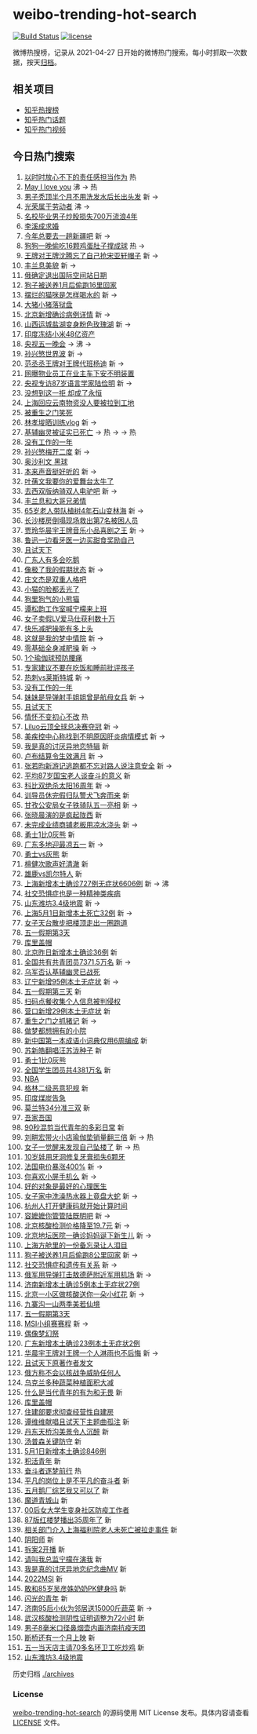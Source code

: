 # weibo-trending-hot-search

[![Build Status](https://github.com/justjavac/weibo-trending-hot-search/workflows/ci/badge.svg?branch=master)](https://github.com/justjavac/weibo-trending-hot-search/actions)
[![license](https://img.shields.io/github/license/justjavac/weibo-trending-hot-search)](https://github.com/justjavac/weibo-trending-hot-search/blob/master/LICENSE)

微博热搜榜，记录从 2021-04-27 日开始的微博热门搜索。每小时抓取一次数据，按天[归档](./archives)。

## 相关项目

- [知乎热搜榜](https://github.com/justjavac/zhihu-trending-top-search)
- [知乎热门话题](https://github.com/justjavac/zhihu-trending-hot-questions)
- [知乎热门视频](https://github.com/justjavac/zhihu-trending-hot-video)

## 今日热门搜索

<!-- BEGIN -->
<!-- 最后更新时间 Mon May 02 2022 13:29:01 GMT+0800 (China Standard Time) -->

1. [以时时放心不下的责任感担当作为](https://s.weibo.com//weibo?q=%23%E4%BB%A5%E6%97%B6%E6%97%B6%E6%94%BE%E5%BF%83%E4%B8%8D%E4%B8%8B%E7%9A%84%E8%B4%A3%E4%BB%BB%E6%84%9F%E6%8B%85%E5%BD%93%E4%BD%9C%E4%B8%BA%23&Refer=new_time)
   热
1. [May I love you](https://s.weibo.com//weibo?q=May%20I%20love%20you&Refer=top)
   沸 -> 热
1. [男子秃顶半个月不用洗发水后长出头发](https://s.weibo.com//weibo?q=%23%E7%94%B7%E5%AD%90%E7%A7%83%E9%A1%B6%E5%8D%8A%E4%B8%AA%E6%9C%88%E4%B8%8D%E7%94%A8%E6%B4%97%E5%8F%91%E6%B0%B4%E5%90%8E%E9%95%BF%E5%87%BA%E5%A4%B4%E5%8F%91%23&Refer=top)
   新 ->
1. [光荣属于劳动者](https://s.weibo.com//weibo?q=%23%E5%85%89%E8%8D%A3%E5%B1%9E%E4%BA%8E%E5%8A%B3%E5%8A%A8%E8%80%85%23&Refer=top)
   沸 ->
1. [名校毕业男子炒股损失700万流浪4年](https://s.weibo.com//weibo?q=%23%E5%90%8D%E6%A0%A1%E6%AF%95%E4%B8%9A%E7%94%B7%E5%AD%90%E7%82%92%E8%82%A1%E6%8D%9F%E5%A4%B1700%E4%B8%87%E6%B5%81%E6%B5%AA4%E5%B9%B4%23&Refer=top)
1. [李溪成求婚](https://s.weibo.com//weibo?q=%E6%9D%8E%E6%BA%AA%E6%88%90%E6%B1%82%E5%A9%9A&Refer=top)
1. [今年总要去一趟新疆吧](https://s.weibo.com//weibo?q=%23%E4%BB%8A%E5%B9%B4%E6%80%BB%E8%A6%81%E5%8E%BB%E4%B8%80%E8%B6%9F%E6%96%B0%E7%96%86%E5%90%A7%23&Refer=top)
   新 ->
1. [狗狗一晚偷吃16颗鸡蛋肚子撑成球](https://s.weibo.com//weibo?q=%23%E7%8B%97%E7%8B%97%E4%B8%80%E6%99%9A%E5%81%B7%E5%90%8316%E9%A2%97%E9%B8%A1%E8%9B%8B%E8%82%9A%E5%AD%90%E6%92%91%E6%88%90%E7%90%83%23&Refer=top)
   热 ->
1. [王牌对王牌沈腾忘了自己抢宋亚轩帽子](https://s.weibo.com//weibo?q=%23%E7%8E%8B%E7%89%8C%E5%AF%B9%E7%8E%8B%E7%89%8C%E6%B2%88%E8%85%BE%E5%BF%98%E4%BA%86%E8%87%AA%E5%B7%B1%E6%8A%A2%E5%AE%8B%E4%BA%9A%E8%BD%A9%E5%B8%BD%E5%AD%90%23&Refer=top)
   新 ->
1. [丰兰息美貌](https://s.weibo.com//weibo?q=%23%E4%B8%B0%E5%85%B0%E6%81%AF%E7%BE%8E%E8%B2%8C%23&Refer=top)
   新 ->
1. [俄确定退出国际空间站日期](https://s.weibo.com//weibo?q=%23%E4%BF%84%E7%A1%AE%E5%AE%9A%E9%80%80%E5%87%BA%E5%9B%BD%E9%99%85%E7%A9%BA%E9%97%B4%E7%AB%99%E6%97%A5%E6%9C%9F%23&Refer=top)
1. [狗子被送养1月后偷跑16里回家](https://s.weibo.com//weibo?q=%23%E7%8B%97%E5%AD%90%E8%A2%AB%E9%80%81%E5%85%BB1%E6%9C%88%E5%90%8E%E5%81%B7%E8%B7%9116%E9%87%8C%E5%9B%9E%E5%AE%B6%23&Refer=top)
1. [摆烂的猫咪是怎样喝水的](https://s.weibo.com//weibo?q=%23%E6%91%86%E7%83%82%E7%9A%84%E7%8C%AB%E5%92%AA%E6%98%AF%E6%80%8E%E6%A0%B7%E5%96%9D%E6%B0%B4%E7%9A%84%23&Refer=top)
   新 ->
1. [大猪小猪落狱盘](https://s.weibo.com//weibo?q=%23%E5%A4%A7%E7%8C%AA%E5%B0%8F%E7%8C%AA%E8%90%BD%E7%8B%B1%E7%9B%98%23&Refer=top)
1. [北京新增确诊病例详情](https://s.weibo.com//weibo?q=%23%E5%8C%97%E4%BA%AC%E6%96%B0%E5%A2%9E%E7%A1%AE%E8%AF%8A%E7%97%85%E4%BE%8B%E8%AF%A6%E6%83%85%23&Refer=top)
   新 ->
1. [山西运城盐湖变身粉色玫瑰湖](https://s.weibo.com//weibo?q=%23%E5%B1%B1%E8%A5%BF%E8%BF%90%E5%9F%8E%E7%9B%90%E6%B9%96%E5%8F%98%E8%BA%AB%E7%B2%89%E8%89%B2%E7%8E%AB%E7%91%B0%E6%B9%96%23&Refer=top)
   新 ->
1. [印度冻结小米48亿资产](https://s.weibo.com//weibo?q=%23%E5%8D%B0%E5%BA%A6%E5%86%BB%E7%BB%93%E5%B0%8F%E7%B1%B348%E4%BA%BF%E8%B5%84%E4%BA%A7%23&Refer=top)
1. [央视五一晚会](https://s.weibo.com//weibo?q=%E5%A4%AE%E8%A7%86%E4%BA%94%E4%B8%80%E6%99%9A%E4%BC%9A&Refer=top)
   -> 沸 ->
1. [孙兴慜世界波](https://s.weibo.com//weibo?q=%23%E5%AD%99%E5%85%B4%E6%85%9C%E4%B8%96%E7%95%8C%E6%B3%A2%23&Refer=top)
   新 ->
1. [范丞丞王牌对王牌代班杨迪](https://s.weibo.com//weibo?q=%23%E8%8C%83%E4%B8%9E%E4%B8%9E%E7%8E%8B%E7%89%8C%E5%AF%B9%E7%8E%8B%E7%89%8C%E4%BB%A3%E7%8F%AD%E6%9D%A8%E8%BF%AA%23&Refer=top)
   新 ->
1. [网曝物业员工在业主车下安不明装置](https://s.weibo.com//weibo?q=%23%E7%BD%91%E6%9B%9D%E7%89%A9%E4%B8%9A%E5%91%98%E5%B7%A5%E5%9C%A8%E4%B8%9A%E4%B8%BB%E8%BD%A6%E4%B8%8B%E5%AE%89%E4%B8%8D%E6%98%8E%E8%A3%85%E7%BD%AE%23&Refer=top)
1. [央视专访87岁语言学家陆俭明](https://s.weibo.com//weibo?q=%23%E5%A4%AE%E8%A7%86%E4%B8%93%E8%AE%BF87%E5%B2%81%E8%AF%AD%E8%A8%80%E5%AD%A6%E5%AE%B6%E9%99%86%E4%BF%AD%E6%98%8E%23&Refer=top)
   新 ->
1. [没想到这一拒 却成了永恒](https://s.weibo.com//weibo?q=%E6%B2%A1%E6%83%B3%E5%88%B0%E8%BF%99%E4%B8%80%E6%8B%92%20%E5%8D%B4%E6%88%90%E4%BA%86%E6%B0%B8%E6%81%92&Refer=top)
1. [上海回应云南物资没人要被拉到工地](https://s.weibo.com//weibo?q=%23%E4%B8%8A%E6%B5%B7%E5%9B%9E%E5%BA%94%E4%BA%91%E5%8D%97%E7%89%A9%E8%B5%84%E6%B2%A1%E4%BA%BA%E8%A6%81%E8%A2%AB%E6%8B%89%E5%88%B0%E5%B7%A5%E5%9C%B0%23&Refer=top)
1. [被重生之门笑死](https://s.weibo.com//weibo?q=%23%E8%A2%AB%E9%87%8D%E7%94%9F%E4%B9%8B%E9%97%A8%E7%AC%91%E6%AD%BB%23&Refer=top)
1. [林孝埈晒训练vlog](https://s.weibo.com//weibo?q=%23%E6%9E%97%E5%AD%9D%E5%9F%88%E6%99%92%E8%AE%AD%E7%BB%83vlog%23&Refer=top)
   新 ->
1. [基辅幽灵被证实已死亡](https://s.weibo.com//weibo?q=%23%E5%9F%BA%E8%BE%85%E5%B9%BD%E7%81%B5%E8%A2%AB%E8%AF%81%E5%AE%9E%E5%B7%B2%E6%AD%BB%E4%BA%A1%23&Refer=top)
   -> 热 -> -> 热
1. [没有工作的一年](https://s.weibo.com//weibo?q=%23%E6%B2%A1%E6%9C%89%E5%B7%A5%E4%BD%9C%E7%9A%84%E4%B8%80%E5%B9%B4%23&Refer=top)
1. [孙兴慜梅开二度](https://s.weibo.com//weibo?q=%23%E5%AD%99%E5%85%B4%E6%85%9C%E6%A2%85%E5%BC%80%E4%BA%8C%E5%BA%A6%23&Refer=top)
   新 ->
1. [奥沙利文 黑球](https://s.weibo.com//weibo?q=%E5%A5%A5%E6%B2%99%E5%88%A9%E6%96%87%20%E9%BB%91%E7%90%83&Refer=top)
1. [本来声音挺好听的](https://s.weibo.com//weibo?q=%23%E6%9C%AC%E6%9D%A5%E5%A3%B0%E9%9F%B3%E6%8C%BA%E5%A5%BD%E5%90%AC%E7%9A%84%23&Refer=top)
   新 ->
1. [叶蒨文我要你的爱舞台太牛了](https://s.weibo.com//weibo?q=%23%E5%8F%B6%E8%92%A8%E6%96%87%E6%88%91%E8%A6%81%E4%BD%A0%E7%9A%84%E7%88%B1%E8%88%9E%E5%8F%B0%E5%A4%AA%E7%89%9B%E4%BA%86%23&Refer=top)
1. [去西双版纳骑双人电驴吧](https://s.weibo.com//weibo?q=%23%E5%8E%BB%E8%A5%BF%E5%8F%8C%E7%89%88%E7%BA%B3%E9%AA%91%E5%8F%8C%E4%BA%BA%E7%94%B5%E9%A9%B4%E5%90%A7%23&Refer=top)
   新 ->
1. [丰兰息和大哥兄弟情](https://s.weibo.com//weibo?q=%23%E4%B8%B0%E5%85%B0%E6%81%AF%E5%92%8C%E5%A4%A7%E5%93%A5%E5%85%84%E5%BC%9F%E6%83%85%23&Refer=top)
1. [65岁老人带队植树4年石山变林海](https://s.weibo.com//weibo?q=%2365%E5%B2%81%E8%80%81%E4%BA%BA%E5%B8%A6%E9%98%9F%E6%A4%8D%E6%A0%914%E5%B9%B4%E7%9F%B3%E5%B1%B1%E5%8F%98%E6%9E%97%E6%B5%B7%23&Refer=top)
   新 ->
1. [长沙楼房倒塌现场救出第7名被困人员](https://s.weibo.com//weibo?q=%23%E9%95%BF%E6%B2%99%E6%A5%BC%E6%88%BF%E5%80%92%E5%A1%8C%E7%8E%B0%E5%9C%BA%E6%95%91%E5%87%BA%E7%AC%AC7%E5%90%8D%E8%A2%AB%E5%9B%B0%E4%BA%BA%E5%91%98%23&Refer=top)
1. [贾玲华晨宇王牌音乐小品喜剧之王](https://s.weibo.com//weibo?q=%23%E8%B4%BE%E7%8E%B2%E5%8D%8E%E6%99%A8%E5%AE%87%E7%8E%8B%E7%89%8C%E9%9F%B3%E4%B9%90%E5%B0%8F%E5%93%81%E5%96%9C%E5%89%A7%E4%B9%8B%E7%8E%8B%23&Refer=top)
   新 ->
1. [鲁迅一边看牙医一边买甜食奖励自己](https://s.weibo.com//weibo?q=%23%E9%B2%81%E8%BF%85%E4%B8%80%E8%BE%B9%E7%9C%8B%E7%89%99%E5%8C%BB%E4%B8%80%E8%BE%B9%E4%B9%B0%E7%94%9C%E9%A3%9F%E5%A5%96%E5%8A%B1%E8%87%AA%E5%B7%B1%23&Refer=top)
1. [且试天下](https://s.weibo.com//weibo?q=%23%E4%B8%94%E8%AF%95%E5%A4%A9%E4%B8%8B%23&Refer=top)
1. [广东人有多会吃鹅](https://s.weibo.com//weibo?q=%23%E5%B9%BF%E4%B8%9C%E4%BA%BA%E6%9C%89%E5%A4%9A%E4%BC%9A%E5%90%83%E9%B9%85%23&Refer=top)
1. [像极了我的假期状态](https://s.weibo.com//weibo?q=%23%E5%83%8F%E6%9E%81%E4%BA%86%E6%88%91%E7%9A%84%E5%81%87%E6%9C%9F%E7%8A%B6%E6%80%81%23&Refer=top)
   新 ->
1. [庄文杰是双重人格吧](https://s.weibo.com//weibo?q=%23%E5%BA%84%E6%96%87%E6%9D%B0%E6%98%AF%E5%8F%8C%E9%87%8D%E4%BA%BA%E6%A0%BC%E5%90%A7%23&Refer=top)
1. [小猫的脸都丢光了](https://s.weibo.com//weibo?q=%23%E5%B0%8F%E7%8C%AB%E7%9A%84%E8%84%B8%E9%83%BD%E4%B8%A2%E5%85%89%E4%BA%86%23&Refer=top)
1. [狗里狗气的小熊猫](https://s.weibo.com//weibo?q=%23%E7%8B%97%E9%87%8C%E7%8B%97%E6%B0%94%E7%9A%84%E5%B0%8F%E7%86%8A%E7%8C%AB%23&Refer=top)
1. [谭松韵工作室喊宁檬来上班](https://s.weibo.com//weibo?q=%23%E8%B0%AD%E6%9D%BE%E9%9F%B5%E5%B7%A5%E4%BD%9C%E5%AE%A4%E5%96%8A%E5%AE%81%E6%AA%AC%E6%9D%A5%E4%B8%8A%E7%8F%AD%23&Refer=top)
1. [女子卖假LV爱马仕获利数十万](https://s.weibo.com//weibo?q=%23%E5%A5%B3%E5%AD%90%E5%8D%96%E5%81%87LV%E7%88%B1%E9%A9%AC%E4%BB%95%E8%8E%B7%E5%88%A9%E6%95%B0%E5%8D%81%E4%B8%87%23&Refer=top)
1. [快乐减肥操能有多上头](https://s.weibo.com//weibo?q=%23%E5%BF%AB%E4%B9%90%E5%87%8F%E8%82%A5%E6%93%8D%E8%83%BD%E6%9C%89%E5%A4%9A%E4%B8%8A%E5%A4%B4%23&Refer=top)
1. [这就是我的梦中情院](https://s.weibo.com//weibo?q=%23%E8%BF%99%E5%B0%B1%E6%98%AF%E6%88%91%E7%9A%84%E6%A2%A6%E4%B8%AD%E6%83%85%E9%99%A2%23&Refer=top)
   新 ->
1. [零基础全身减肥操](https://s.weibo.com//weibo?q=%23%E9%9B%B6%E5%9F%BA%E7%A1%80%E5%85%A8%E8%BA%AB%E5%87%8F%E8%82%A5%E6%93%8D%23&Refer=top)
   新 ->
1. [1个瑜伽球预防腰痛](https://s.weibo.com//weibo?q=%231%E4%B8%AA%E7%91%9C%E4%BC%BD%E7%90%83%E9%A2%84%E9%98%B2%E8%85%B0%E7%97%9B%23&Refer=top)
1. [专家建议不要在吃饭和睡前批评孩子](https://s.weibo.com//weibo?q=%23%E4%B8%93%E5%AE%B6%E5%BB%BA%E8%AE%AE%E4%B8%8D%E8%A6%81%E5%9C%A8%E5%90%83%E9%A5%AD%E5%92%8C%E7%9D%A1%E5%89%8D%E6%89%B9%E8%AF%84%E5%AD%A9%E5%AD%90%23&Refer=top)
1. [热刺vs莱斯特城](https://s.weibo.com//weibo?q=%23%E7%83%AD%E5%88%BAvs%E8%8E%B1%E6%96%AF%E7%89%B9%E5%9F%8E%23&Refer=top)
   新 ->
1. [没有工作的一年](https://s.weibo.com//weibo?q=%E6%B2%A1%E6%9C%89%E5%B7%A5%E4%BD%9C%E7%9A%84%E4%B8%80%E5%B9%B4&Refer=top)
1. [妹妹是导弹射手姐姐曾是航母女兵](https://s.weibo.com//weibo?q=%23%E5%A6%B9%E5%A6%B9%E6%98%AF%E5%AF%BC%E5%BC%B9%E5%B0%84%E6%89%8B%E5%A7%90%E5%A7%90%E6%9B%BE%E6%98%AF%E8%88%AA%E6%AF%8D%E5%A5%B3%E5%85%B5%23&Refer=top)
   新 ->
1. [且试天下](https://s.weibo.com//weibo?q=%E4%B8%94%E8%AF%95%E5%A4%A9%E4%B8%8B&Refer=top)
1. [情怀不变初心不改](https://s.weibo.com//weibo?q=%23%E6%83%85%E6%80%80%E4%B8%8D%E5%8F%98%E5%88%9D%E5%BF%83%E4%B8%8D%E6%94%B9%23&Refer=new_time)
   热
1. [Liluo云顶全球总决赛夺冠](https://s.weibo.com//weibo?q=%23Liluo%E4%BA%91%E9%A1%B6%E5%85%A8%E7%90%83%E6%80%BB%E5%86%B3%E8%B5%9B%E5%A4%BA%E5%86%A0%23&Refer=top)
   新 ->
1. [美疾控中心称找到不明原因肝炎病情模式](https://s.weibo.com//weibo?q=%23%E7%BE%8E%E7%96%BE%E6%8E%A7%E4%B8%AD%E5%BF%83%E7%A7%B0%E6%89%BE%E5%88%B0%E4%B8%8D%E6%98%8E%E5%8E%9F%E5%9B%A0%E8%82%9D%E7%82%8E%E7%97%85%E6%83%85%E6%A8%A1%E5%BC%8F%23&Refer=top)
   新 ->
1. [我是真的讨厌异地恋特辑](https://s.weibo.com//weibo?q=%23%E6%88%91%E6%98%AF%E7%9C%9F%E7%9A%84%E8%AE%A8%E5%8E%8C%E5%BC%82%E5%9C%B0%E6%81%8B%E7%89%B9%E8%BE%91%23&Refer=top)
   新
1. [卢布结算令生效满月](https://s.weibo.com//weibo?q=%23%E5%8D%A2%E5%B8%83%E7%BB%93%E7%AE%97%E4%BB%A4%E7%94%9F%E6%95%88%E6%BB%A1%E6%9C%88%23&Refer=top)
   新 ->
1. [张若昀新游记逃跑都不忘对路人说注意安全](https://s.weibo.com//weibo?q=%23%E5%BC%A0%E8%8B%A5%E6%98%80%E6%96%B0%E6%B8%B8%E8%AE%B0%E9%80%83%E8%B7%91%E9%83%BD%E4%B8%8D%E5%BF%98%E5%AF%B9%E8%B7%AF%E4%BA%BA%E8%AF%B4%E6%B3%A8%E6%84%8F%E5%AE%89%E5%85%A8%23&Refer=top)
   新 ->
1. [平均87岁国宝老人谈奋斗的意义](https://s.weibo.com//weibo?q=%23%E5%B9%B3%E5%9D%8787%E5%B2%81%E5%9B%BD%E5%AE%9D%E8%80%81%E4%BA%BA%E8%B0%88%E5%A5%8B%E6%96%97%E7%9A%84%E6%84%8F%E4%B9%89%23&Refer=top)
   新
1. [科比双绝杀太阳16周年](https://s.weibo.com//weibo?q=%23%E7%A7%91%E6%AF%94%E5%8F%8C%E7%BB%9D%E6%9D%80%E5%A4%AA%E9%98%B316%E5%91%A8%E5%B9%B4%23&Refer=top)
   新 ->
1. [训导员休完假归队警犬飞奔而来](https://s.weibo.com//weibo?q=%23%E8%AE%AD%E5%AF%BC%E5%91%98%E4%BC%91%E5%AE%8C%E5%81%87%E5%BD%92%E9%98%9F%E8%AD%A6%E7%8A%AC%E9%A3%9E%E5%A5%94%E8%80%8C%E6%9D%A5%23&Refer=top)
   新
1. [甘孜公安局女子铁骑队五一亮相](https://s.weibo.com//weibo?q=%23%E7%94%98%E5%AD%9C%E5%85%AC%E5%AE%89%E5%B1%80%E5%A5%B3%E5%AD%90%E9%93%81%E9%AA%91%E9%98%9F%E4%BA%94%E4%B8%80%E4%BA%AE%E7%9B%B8%23&Refer=top)
   新 ->
1. [张晓晨演的是疯起陇西](https://s.weibo.com//weibo?q=%23%E5%BC%A0%E6%99%93%E6%99%A8%E6%BC%94%E7%9A%84%E6%98%AF%E7%96%AF%E8%B5%B7%E9%99%87%E8%A5%BF%23&Refer=top)
   新
1. [未完成业绩商铺老板用凉水浇头](https://s.weibo.com//weibo?q=%23%E6%9C%AA%E5%AE%8C%E6%88%90%E4%B8%9A%E7%BB%A9%E5%95%86%E9%93%BA%E8%80%81%E6%9D%BF%E7%94%A8%E5%87%89%E6%B0%B4%E6%B5%87%E5%A4%B4%23&Refer=top)
   新 ->
1. [勇士1比0灰熊](https://s.weibo.com//weibo?q=%E5%8B%87%E5%A3%AB1%E6%AF%940%E7%81%B0%E7%86%8A&Refer=top)
   新
1. [广东多地迎最凉五一](https://s.weibo.com//weibo?q=%23%E5%B9%BF%E4%B8%9C%E5%A4%9A%E5%9C%B0%E8%BF%8E%E6%9C%80%E5%87%89%E4%BA%94%E4%B8%80%23&Refer=top)
   新 ->
1. [勇士vs灰熊](https://s.weibo.com//weibo?q=%23%E5%8B%87%E5%A3%ABvs%E7%81%B0%E7%86%8A%23&Refer=top)
   新
1. [檀健次歌声好清澈](https://s.weibo.com//weibo?q=%23%E6%AA%80%E5%81%A5%E6%AC%A1%E6%AD%8C%E5%A3%B0%E5%A5%BD%E6%B8%85%E6%BE%88%23&Refer=top)
   新
1. [雄鹿vs凯尔特人](https://s.weibo.com//weibo?q=%23%E9%9B%84%E9%B9%BFvs%E5%87%AF%E5%B0%94%E7%89%B9%E4%BA%BA%23&Refer=top)
   新
1. [上海新增本土确诊727例无症状6606例](https://s.weibo.com//weibo?q=%23%E4%B8%8A%E6%B5%B7%E6%96%B0%E5%A2%9E%E6%9C%AC%E5%9C%9F%E7%A1%AE%E8%AF%8A727%E4%BE%8B%E6%97%A0%E7%97%87%E7%8A%B66606%E4%BE%8B%23&Refer=top)
   新 -> 沸
1. [社交恐惧症也是一种精神类疾病](https://s.weibo.com//weibo?q=%23%E7%A4%BE%E4%BA%A4%E6%81%90%E6%83%A7%E7%97%87%E4%B9%9F%E6%98%AF%E4%B8%80%E7%A7%8D%E7%B2%BE%E7%A5%9E%E7%B1%BB%E7%96%BE%E7%97%85%23&Refer=top)
1. [山东潍坊3.4级地震](https://s.weibo.com//weibo?q=%23%E5%B1%B1%E4%B8%9C%E6%BD%8D%E5%9D%8A3.4%E7%BA%A7%E5%9C%B0%E9%9C%87%23&Refer=top)
   新 ->
1. [上海5月1日新增本土死亡32例](https://s.weibo.com//weibo?q=%23%E4%B8%8A%E6%B5%B75%E6%9C%881%E6%97%A5%E6%96%B0%E5%A2%9E%E6%9C%AC%E5%9C%9F%E6%AD%BB%E4%BA%A132%E4%BE%8B%23&Refer=top)
   新 ->
1. [女子天台散步把楼顶走出一圈跑道](https://s.weibo.com//weibo?q=%23%E5%A5%B3%E5%AD%90%E5%A4%A9%E5%8F%B0%E6%95%A3%E6%AD%A5%E6%8A%8A%E6%A5%BC%E9%A1%B6%E8%B5%B0%E5%87%BA%E4%B8%80%E5%9C%88%E8%B7%91%E9%81%93%23&Refer=top)
1. [五一假期第3天](https://s.weibo.com//weibo?q=%23%E4%BA%94%E4%B8%80%E5%81%87%E6%9C%9F%E7%AC%AC3%E5%A4%A9%23&Refer=top)
1. [库里盖帽](https://s.weibo.com//weibo?q=%E5%BA%93%E9%87%8C%E7%9B%96%E5%B8%BD&Refer=top)
1. [北京昨日新增本土确诊36例](https://s.weibo.com//weibo?q=%23%E5%8C%97%E4%BA%AC%E6%98%A8%E6%97%A5%E6%96%B0%E5%A2%9E%E6%9C%AC%E5%9C%9F%E7%A1%AE%E8%AF%8A36%E4%BE%8B%23&Refer=top)
   新
1. [全国共有共青团员7371.5万名](https://s.weibo.com//weibo?q=%23%E5%85%A8%E5%9B%BD%E5%85%B1%E6%9C%89%E5%85%B1%E9%9D%92%E5%9B%A2%E5%91%987371.5%E4%B8%87%E5%90%8D%23&Refer=top)
   新 ->
1. [乌军否认基辅幽灵已战死](https://s.weibo.com//weibo?q=%23%E4%B9%8C%E5%86%9B%E5%90%A6%E8%AE%A4%E5%9F%BA%E8%BE%85%E5%B9%BD%E7%81%B5%E5%B7%B2%E6%88%98%E6%AD%BB%23&Refer=top)
1. [辽宁新增95例本土无症状](https://s.weibo.com//weibo?q=%23%E8%BE%BD%E5%AE%81%E6%96%B0%E5%A2%9E95%E4%BE%8B%E6%9C%AC%E5%9C%9F%E6%97%A0%E7%97%87%E7%8A%B6%23&Refer=top)
   新 ->
1. [五一假期第三天](https://s.weibo.com//weibo?q=%23%E4%BA%94%E4%B8%80%E5%81%87%E6%9C%9F%E7%AC%AC%E4%B8%89%E5%A4%A9%23&Refer=top)
   新
1. [扫码点餐收集个人信息被判侵权](https://s.weibo.com//weibo?q=%23%E6%89%AB%E7%A0%81%E7%82%B9%E9%A4%90%E6%94%B6%E9%9B%86%E4%B8%AA%E4%BA%BA%E4%BF%A1%E6%81%AF%E8%A2%AB%E5%88%A4%E4%BE%B5%E6%9D%83%23&Refer=top)
1. [营口新增29例本土无症状](https://s.weibo.com//weibo?q=%23%E8%90%A5%E5%8F%A3%E6%96%B0%E5%A2%9E29%E4%BE%8B%E6%9C%AC%E5%9C%9F%E6%97%A0%E7%97%87%E7%8A%B6%23&Refer=top)
   新
1. [重生之门之抓猪记](https://s.weibo.com//weibo?q=%23%E9%87%8D%E7%94%9F%E4%B9%8B%E9%97%A8%E4%B9%8B%E6%8A%93%E7%8C%AA%E8%AE%B0%23&Refer=top)
   新 ->
1. [做梦都想拥有的小院](https://s.weibo.com//weibo?q=%23%E5%81%9A%E6%A2%A6%E9%83%BD%E6%83%B3%E6%8B%A5%E6%9C%89%E7%9A%84%E5%B0%8F%E9%99%A2%23&Refer=top)
1. [新中国第一本成语小词典仅用6周编成](https://s.weibo.com//weibo?q=%23%E6%96%B0%E4%B8%AD%E5%9B%BD%E7%AC%AC%E4%B8%80%E6%9C%AC%E6%88%90%E8%AF%AD%E5%B0%8F%E8%AF%8D%E5%85%B8%E4%BB%85%E7%94%A86%E5%91%A8%E7%BC%96%E6%88%90%23&Refer=top)
   新
1. [苏新皓翻唱汪苏泷种子](https://s.weibo.com//weibo?q=%23%E8%8B%8F%E6%96%B0%E7%9A%93%E7%BF%BB%E5%94%B1%E6%B1%AA%E8%8B%8F%E6%B3%B7%E7%A7%8D%E5%AD%90%23&Refer=top)
   新
1. [勇士1比0灰熊](https://s.weibo.com//weibo?q=%23%E5%8B%87%E5%A3%AB1%E6%AF%940%E7%81%B0%E7%86%8A%23&Refer=top)
1. [全国学生团员共4381万名](https://s.weibo.com//weibo?q=%23%E5%85%A8%E5%9B%BD%E5%AD%A6%E7%94%9F%E5%9B%A2%E5%91%98%E5%85%B14381%E4%B8%87%E5%90%8D%23&Refer=top)
   新
1. [NBA](https://s.weibo.com//weibo?q=NBA&Refer=top)
1. [格林二级恶意犯规](https://s.weibo.com//weibo?q=%23%E6%A0%BC%E6%9E%97%E4%BA%8C%E7%BA%A7%E6%81%B6%E6%84%8F%E7%8A%AF%E8%A7%84%23&Refer=top)
   新
1. [印度煤炭告急](https://s.weibo.com//weibo?q=%23%E5%8D%B0%E5%BA%A6%E7%85%A4%E7%82%AD%E5%91%8A%E6%80%A5%23&Refer=top)
1. [莫兰特34分准三双](https://s.weibo.com//weibo?q=%23%E8%8E%AB%E5%85%B0%E7%89%B934%E5%88%86%E5%87%86%E4%B8%89%E5%8F%8C%23&Refer=top)
   新
1. [吾家吾国](https://s.weibo.com//weibo?q=%E5%90%BE%E5%AE%B6%E5%90%BE%E5%9B%BD&Refer=top)
1. [90秒混剪当代青年的多彩日常](https://s.weibo.com//weibo?q=%2390%E7%A7%92%E6%B7%B7%E5%89%AA%E5%BD%93%E4%BB%A3%E9%9D%92%E5%B9%B4%E7%9A%84%E5%A4%9A%E5%BD%A9%E6%97%A5%E5%B8%B8%23&Refer=top)
   新
1. [刘畊宏带火小店瑜伽垫销量翻三倍](https://s.weibo.com//weibo?q=%23%E5%88%98%E7%95%8A%E5%AE%8F%E5%B8%A6%E7%81%AB%E5%B0%8F%E5%BA%97%E7%91%9C%E4%BC%BD%E5%9E%AB%E9%94%80%E9%87%8F%E7%BF%BB%E4%B8%89%E5%80%8D%23&Refer=top)
   新 -> 热
1. [女子一觉醒来发现自己坠楼了](https://s.weibo.com//weibo?q=%23%E5%A5%B3%E5%AD%90%E4%B8%80%E8%A7%89%E9%86%92%E6%9D%A5%E5%8F%91%E7%8E%B0%E8%87%AA%E5%B7%B1%E5%9D%A0%E6%A5%BC%E4%BA%86%23&Refer=top)
   新 -> 热
1. [10岁娃用牙洞修复牙膏损失6颗牙](https://s.weibo.com//weibo?q=%2310%E5%B2%81%E5%A8%83%E7%94%A8%E7%89%99%E6%B4%9E%E4%BF%AE%E5%A4%8D%E7%89%99%E8%86%8F%E6%8D%9F%E5%A4%B16%E9%A2%97%E7%89%99%23&Refer=top)
1. [法国电价暴涨400%](https://s.weibo.com//weibo?q=%23%E6%B3%95%E5%9B%BD%E7%94%B5%E4%BB%B7%E6%9A%B4%E6%B6%A8400%25%23&Refer=top)
   新 ->
1. [你喜欢小屏手机么](https://s.weibo.com//weibo?q=%23%E4%BD%A0%E5%96%9C%E6%AC%A2%E5%B0%8F%E5%B1%8F%E6%89%8B%E6%9C%BA%E4%B9%88%23&Refer=top)
   新 ->
1. [好的对象是最好的心理医生](https://s.weibo.com//weibo?q=%23%E5%A5%BD%E7%9A%84%E5%AF%B9%E8%B1%A1%E6%98%AF%E6%9C%80%E5%A5%BD%E7%9A%84%E5%BF%83%E7%90%86%E5%8C%BB%E7%94%9F%23&Refer=top)
1. [女子家中洗澡热水器上竟盘大蛇](https://s.weibo.com//weibo?q=%23%E5%A5%B3%E5%AD%90%E5%AE%B6%E4%B8%AD%E6%B4%97%E6%BE%A1%E7%83%AD%E6%B0%B4%E5%99%A8%E4%B8%8A%E7%AB%9F%E7%9B%98%E5%A4%A7%E8%9B%87%23&Refer=top)
   新 ->
1. [杭州人打开健康码就开始计算时间](https://s.weibo.com//weibo?q=%23%E6%9D%AD%E5%B7%9E%E4%BA%BA%E6%89%93%E5%BC%80%E5%81%A5%E5%BA%B7%E7%A0%81%E5%B0%B1%E5%BC%80%E5%A7%8B%E8%AE%A1%E7%AE%97%E6%97%B6%E9%97%B4%23&Refer=top)
1. [容嬷嬷你管管陆既明吧](https://s.weibo.com//weibo?q=%23%E5%AE%B9%E5%AC%B7%E5%AC%B7%E4%BD%A0%E7%AE%A1%E7%AE%A1%E9%99%86%E6%97%A2%E6%98%8E%E5%90%A7%23&Refer=top)
   新 ->
1. [北京核酸检测价格降至19.7元](https://s.weibo.com//weibo?q=%23%E5%8C%97%E4%BA%AC%E6%A0%B8%E9%85%B8%E6%A3%80%E6%B5%8B%E4%BB%B7%E6%A0%BC%E9%99%8D%E8%87%B319.7%E5%85%83%23&Refer=top)
   新 ->
1. [北京地坛医院一确诊妈妈诞下新生儿](https://s.weibo.com//weibo?q=%23%E5%8C%97%E4%BA%AC%E5%9C%B0%E5%9D%9B%E5%8C%BB%E9%99%A2%E4%B8%80%E7%A1%AE%E8%AF%8A%E5%A6%88%E5%A6%88%E8%AF%9E%E4%B8%8B%E6%96%B0%E7%94%9F%E5%84%BF%23&Refer=top)
   新 ->
1. [上海方舱里的一份备忘录让人泪目](https://s.weibo.com//weibo?q=%23%E4%B8%8A%E6%B5%B7%E6%96%B9%E8%88%B1%E9%87%8C%E7%9A%84%E4%B8%80%E4%BB%BD%E5%A4%87%E5%BF%98%E5%BD%95%E8%AE%A9%E4%BA%BA%E6%B3%AA%E7%9B%AE%23&Refer=top)
1. [狗子被送养1月后偷跑8公里回家](https://s.weibo.com//weibo?q=%23%E7%8B%97%E5%AD%90%E8%A2%AB%E9%80%81%E5%85%BB1%E6%9C%88%E5%90%8E%E5%81%B7%E8%B7%918%E5%85%AC%E9%87%8C%E5%9B%9E%E5%AE%B6%23&Refer=top)
   新 ->
1. [社交恐惧症和遗传有关系](https://s.weibo.com//weibo?q=%23%E7%A4%BE%E4%BA%A4%E6%81%90%E6%83%A7%E7%97%87%E5%92%8C%E9%81%97%E4%BC%A0%E6%9C%89%E5%85%B3%E7%B3%BB%23&Refer=top)
   新 ->
1. [俄军用导弹打击敖德萨附近军用机场](https://s.weibo.com//weibo?q=%23%E4%BF%84%E5%86%9B%E7%94%A8%E5%AF%BC%E5%BC%B9%E6%89%93%E5%87%BB%E6%95%96%E5%BE%B7%E8%90%A8%E9%99%84%E8%BF%91%E5%86%9B%E7%94%A8%E6%9C%BA%E5%9C%BA%23&Refer=top)
   新 ->
1. [济南新增本土确诊5例本土无症状27例](https://s.weibo.com//weibo?q=%23%E6%B5%8E%E5%8D%97%E6%96%B0%E5%A2%9E%E6%9C%AC%E5%9C%9F%E7%A1%AE%E8%AF%8A5%E4%BE%8B%E6%9C%AC%E5%9C%9F%E6%97%A0%E7%97%87%E7%8A%B627%E4%BE%8B%23&Refer=top)
1. [北京一小区做核酸送你一朵小红花](https://s.weibo.com//weibo?q=%23%E5%8C%97%E4%BA%AC%E4%B8%80%E5%B0%8F%E5%8C%BA%E5%81%9A%E6%A0%B8%E9%85%B8%E9%80%81%E4%BD%A0%E4%B8%80%E6%9C%B5%E5%B0%8F%E7%BA%A2%E8%8A%B1%23&Refer=top)
   新 ->
1. [九寨沟一山两季美若仙境](https://s.weibo.com//weibo?q=%23%E4%B9%9D%E5%AF%A8%E6%B2%9F%E4%B8%80%E5%B1%B1%E4%B8%A4%E5%AD%A3%E7%BE%8E%E8%8B%A5%E4%BB%99%E5%A2%83%23&Refer=top)
1. [五一假期第3天](https://s.weibo.com//weibo?q=%E4%BA%94%E4%B8%80%E5%81%87%E6%9C%9F%E7%AC%AC3%E5%A4%A9&Refer=top)
1. [MSI小组赛赛程](https://s.weibo.com//weibo?q=%23MSI%E5%B0%8F%E7%BB%84%E8%B5%9B%E8%B5%9B%E7%A8%8B%23&Refer=top)
   新 ->
1. [偶像梦幻祭](https://s.weibo.com//weibo?q=%23%E5%81%B6%E5%83%8F%E6%A2%A6%E5%B9%BB%E7%A5%AD%23&Refer=top)
1. [广东新增本土确诊23例本土无症状2例](https://s.weibo.com//weibo?q=%23%E5%B9%BF%E4%B8%9C%E6%96%B0%E5%A2%9E%E6%9C%AC%E5%9C%9F%E7%A1%AE%E8%AF%8A23%E4%BE%8B%E6%9C%AC%E5%9C%9F%E6%97%A0%E7%97%87%E7%8A%B62%E4%BE%8B%23&Refer=top)
1. [华晨宇王牌对王牌一个人淋雨也不后悔](https://s.weibo.com//weibo?q=%23%E5%8D%8E%E6%99%A8%E5%AE%87%E7%8E%8B%E7%89%8C%E5%AF%B9%E7%8E%8B%E7%89%8C%E4%B8%80%E4%B8%AA%E4%BA%BA%E6%B7%8B%E9%9B%A8%E4%B9%9F%E4%B8%8D%E5%90%8E%E6%82%94%23&Refer=top)
   新 ->
1. [且试天下原著作者发文](https://s.weibo.com//weibo?q=%23%E4%B8%94%E8%AF%95%E5%A4%A9%E4%B8%8B%E5%8E%9F%E8%91%97%E4%BD%9C%E8%80%85%E5%8F%91%E6%96%87%23&Refer=top)
1. [俄方称不会以核战争威胁任何人](https://s.weibo.com//weibo?q=%23%E4%BF%84%E6%96%B9%E7%A7%B0%E4%B8%8D%E4%BC%9A%E4%BB%A5%E6%A0%B8%E6%88%98%E4%BA%89%E5%A8%81%E8%83%81%E4%BB%BB%E4%BD%95%E4%BA%BA%23&Refer=top)
1. [乌克兰多种蔬菜种植面积大减](https://s.weibo.com//weibo?q=%23%E4%B9%8C%E5%85%8B%E5%85%B0%E5%A4%9A%E7%A7%8D%E8%94%AC%E8%8F%9C%E7%A7%8D%E6%A4%8D%E9%9D%A2%E7%A7%AF%E5%A4%A7%E5%87%8F%23&Refer=top)
1. [什么是当代青年的有为和无畏](https://s.weibo.com//weibo?q=%23%E4%BB%80%E4%B9%88%E6%98%AF%E5%BD%93%E4%BB%A3%E9%9D%92%E5%B9%B4%E7%9A%84%E6%9C%89%E4%B8%BA%E5%92%8C%E6%97%A0%E7%95%8F%23&Refer=top)
   新
1. [库里盖帽](https://s.weibo.com//weibo?q=%23%E5%BA%93%E9%87%8C%E7%9B%96%E5%B8%BD%23&Refer=top)
1. [住建部要求彻查经营性自建房](https://s.weibo.com//weibo?q=%23%E4%BD%8F%E5%BB%BA%E9%83%A8%E8%A6%81%E6%B1%82%E5%BD%BB%E6%9F%A5%E7%BB%8F%E8%90%A5%E6%80%A7%E8%87%AA%E5%BB%BA%E6%88%BF%23&Refer=top)
1. [谭维维献唱且试天下主题曲孤注](https://s.weibo.com//weibo?q=%23%E8%B0%AD%E7%BB%B4%E7%BB%B4%E7%8C%AE%E5%94%B1%E4%B8%94%E8%AF%95%E5%A4%A9%E4%B8%8B%E4%B8%BB%E9%A2%98%E6%9B%B2%E5%AD%A4%E6%B3%A8%23&Refer=top)
   新
1. [丹东天桥沟美景令人沉醉](https://s.weibo.com//weibo?q=%23%E4%B8%B9%E4%B8%9C%E5%A4%A9%E6%A1%A5%E6%B2%9F%E7%BE%8E%E6%99%AF%E4%BB%A4%E4%BA%BA%E6%B2%89%E9%86%89%23&Refer=top)
   新
1. [汤普森关键防守](https://s.weibo.com//weibo?q=%23%E6%B1%A4%E6%99%AE%E6%A3%AE%E5%85%B3%E9%94%AE%E9%98%B2%E5%AE%88%23&Refer=top)
   新
1. [5月1日新增本土确诊846例](https://s.weibo.com//weibo?q=%235%E6%9C%881%E6%97%A5%E6%96%B0%E5%A2%9E%E6%9C%AC%E5%9C%9F%E7%A1%AE%E8%AF%8A846%E4%BE%8B%23&Refer=top)
1. [积活青年](https://s.weibo.com//weibo?q=%23%E7%A7%AF%E6%B4%BB%E9%9D%92%E5%B9%B4%23&Refer=top)
   新
1. [奋斗者逐梦前行](https://s.weibo.com//weibo?q=%23%E5%A5%8B%E6%96%97%E8%80%85%E9%80%90%E6%A2%A6%E5%89%8D%E8%A1%8C%23&Refer=new_time)
   热
1. [平凡的岗位上是不平凡的奋斗者](https://s.weibo.com//weibo?q=%23%E5%B9%B3%E5%87%A1%E7%9A%84%E5%B2%97%E4%BD%8D%E4%B8%8A%E6%98%AF%E4%B8%8D%E5%B9%B3%E5%87%A1%E7%9A%84%E5%A5%8B%E6%96%97%E8%80%85%23&Refer=top)
   新
1. [五月鹅厂综艺我又可以了](https://s.weibo.com//weibo?q=%23%E4%BA%94%E6%9C%88%E9%B9%85%E5%8E%82%E7%BB%BC%E8%89%BA%E6%88%91%E5%8F%88%E5%8F%AF%E4%BB%A5%E4%BA%86%23&Refer=top)
   新
1. [魔道青城山](https://s.weibo.com//weibo?q=%23%E9%AD%94%E9%81%93%E9%9D%92%E5%9F%8E%E5%B1%B1%23&Refer=top)
   新
1. [00后女大学生变身社区防疫工作者](https://s.weibo.com//weibo?q=%2300%E5%90%8E%E5%A5%B3%E5%A4%A7%E5%AD%A6%E7%94%9F%E5%8F%98%E8%BA%AB%E7%A4%BE%E5%8C%BA%E9%98%B2%E7%96%AB%E5%B7%A5%E4%BD%9C%E8%80%85%23&Refer=top)
1. [87版红楼梦播出35周年了](https://s.weibo.com//weibo?q=%2387%E7%89%88%E7%BA%A2%E6%A5%BC%E6%A2%A6%E6%92%AD%E5%87%BA35%E5%91%A8%E5%B9%B4%E4%BA%86%23&Refer=top)
   新
1. [相关部门介入上海福利院老人未死亡被拉走事件](https://s.weibo.com//weibo?q=%23%E7%9B%B8%E5%85%B3%E9%83%A8%E9%97%A8%E4%BB%8B%E5%85%A5%E4%B8%8A%E6%B5%B7%E7%A6%8F%E5%88%A9%E9%99%A2%E8%80%81%E4%BA%BA%E6%9C%AA%E6%AD%BB%E4%BA%A1%E8%A2%AB%E6%8B%89%E8%B5%B0%E4%BA%8B%E4%BB%B6%23&Refer=top)
   新
1. [阴阳师](https://s.weibo.com//weibo?q=%E9%98%B4%E9%98%B3%E5%B8%88&Refer=top) 新
1. [拆案2开播](https://s.weibo.com//weibo?q=%23%E6%8B%86%E6%A1%882%E5%BC%80%E6%92%AD%23&Refer=top)
   新
1. [请叫我总监宁檬在演我](https://s.weibo.com//weibo?q=%23%E8%AF%B7%E5%8F%AB%E6%88%91%E6%80%BB%E7%9B%91%E5%AE%81%E6%AA%AC%E5%9C%A8%E6%BC%94%E6%88%91%23&Refer=top)
   新
1. [我是真的讨厌异地恋纪念曲MV](https://s.weibo.com//weibo?q=%23%E6%88%91%E6%98%AF%E7%9C%9F%E7%9A%84%E8%AE%A8%E5%8E%8C%E5%BC%82%E5%9C%B0%E6%81%8B%E7%BA%AA%E5%BF%B5%E6%9B%B2MV%23&Refer=top)
   新
1. [2022MSI](https://s.weibo.com//weibo?q=%232022MSI%23&Refer=top) 新
1. [敢和85岁吴彦姝奶奶PK健身吗](https://s.weibo.com//weibo?q=%23%E6%95%A2%E5%92%8C85%E5%B2%81%E5%90%B4%E5%BD%A6%E5%A7%9D%E5%A5%B6%E5%A5%B6PK%E5%81%A5%E8%BA%AB%E5%90%97%23&Refer=top)
   新
1. [闪光的青年](https://s.weibo.com//weibo?q=%23%E9%97%AA%E5%85%89%E7%9A%84%E9%9D%92%E5%B9%B4%23&Refer=top)
   新
1. [济南95后小伙为邻居送15000斤蔬菜](https://s.weibo.com//weibo?q=%23%E6%B5%8E%E5%8D%9795%E5%90%8E%E5%B0%8F%E4%BC%99%E4%B8%BA%E9%82%BB%E5%B1%85%E9%80%8115000%E6%96%A4%E8%94%AC%E8%8F%9C%23&Refer=top)
   新 ->
1. [武汉核酸检测阴性证明调整为72小时](https://s.weibo.com//weibo?q=%23%E6%AD%A6%E6%B1%89%E6%A0%B8%E9%85%B8%E6%A3%80%E6%B5%8B%E9%98%B4%E6%80%A7%E8%AF%81%E6%98%8E%E8%B0%83%E6%95%B4%E4%B8%BA72%E5%B0%8F%E6%97%B6%23&Refer=top)
   新
1. [男子8毫米口径鼻烟壶内画济南抗疫天团](https://s.weibo.com//weibo?q=%23%E7%94%B7%E5%AD%908%E6%AF%AB%E7%B1%B3%E5%8F%A3%E5%BE%84%E9%BC%BB%E7%83%9F%E5%A3%B6%E5%86%85%E7%94%BB%E6%B5%8E%E5%8D%97%E6%8A%97%E7%96%AB%E5%A4%A9%E5%9B%A2%23&Refer=top)
1. [断桥还有一个月上映](https://s.weibo.com//weibo?q=%23%E6%96%AD%E6%A1%A5%E8%BF%98%E6%9C%89%E4%B8%80%E4%B8%AA%E6%9C%88%E4%B8%8A%E6%98%A0%23&Refer=top)
   新
1. [五一当天店主请70多名环卫工吃炒鸡](https://s.weibo.com//weibo?q=%23%E4%BA%94%E4%B8%80%E5%BD%93%E5%A4%A9%E5%BA%97%E4%B8%BB%E8%AF%B770%E5%A4%9A%E5%90%8D%E7%8E%AF%E5%8D%AB%E5%B7%A5%E5%90%83%E7%82%92%E9%B8%A1%23&Refer=top)
   新
1. [山东潍坊3.4级地震](https://s.weibo.com//weibo?q=%E5%B1%B1%E4%B8%9C%E6%BD%8D%E5%9D%8A3.4%E7%BA%A7%E5%9C%B0%E9%9C%87&Refer=top)

<!-- END -->

历史归档 [./archives](./archives)

### License

[weibo-trending-hot-search](https://github.com/justjavac/weibo-trending-hot-search)
的源码使用 MIT License 发布。具体内容请查看 [LICENSE](./LICENSE) 文件。
